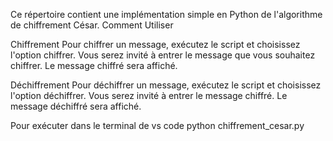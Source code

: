 Ce répertoire contient une implémentation simple en Python de l'algorithme de chiffrement César.
Comment Utiliser

Chiffrement
Pour chiffrer un message, exécutez le script et choisissez l'option chiffrer. Vous serez invité à entrer le message que vous souhaitez chiffrer. Le message chiffré sera affiché.

Déchiffrement
Pour déchiffrer un message, exécutez le script et choisissez l'option déchiffrer. Vous serez invité à entrer le message chiffré. Le message déchiffré sera affiché.

Pour exécuter dans le terminal de vs code 
python chiffrement_cesar.py
